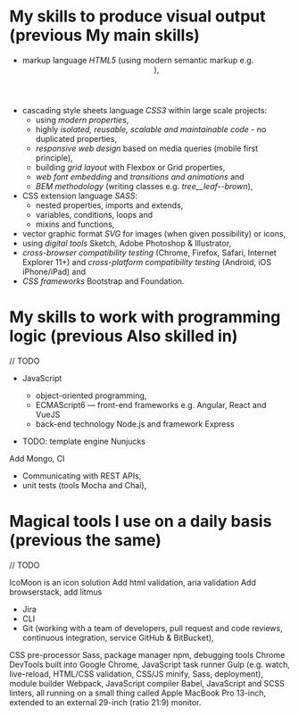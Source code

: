 # My skills to produce visual output (previous My main skills)

- markup language *HTML5* (using modern semantic markup e.g. <main> <header> <nav> <article> <picture>),
- cascading style sheets language *CSS3* within large scale projects:
  - using *modern properties*,
  - highly *isolated, reusable, scalable and maintainable code* - no duplicated properties,
  - *responsive web design* based on media queries (mobile first principle),
  - building *grid layout* with Flexbox or Grid properties,
  - *web font embedding* and *transitions and animations* and
  - *BEM methodology* (writing classes e.g. *tree__leaf--brown*),
- CSS extension language *SASS*:
  - nested properties, imports and extends,
  - variables, conditions, loops and
  - mixins and functions,
- vector graphic format *SVG* for images (when given possibility) or icons,
- using *digital tools* Sketch, Adobe Photoshop & Illustrator,
- *cross-browser compatibility testing* (Chrome, Firefox, Safari, Internet Explorer 11+) and *cross-platform compatibility testing* (Android, iOS iPhone/iPad) and
- *CSS frameworks* Bootstrap and Foundation.

# My skills to work with programming logic (previous Also skilled in)

// TODO

- JavaScript
  - object-oriented programming,
  - ECMAScript6 — front-end frameworks e.g. Angular, React and VueJS
  - back-end technology Node.js and framework Express

- TODO: template engine Nunjucks


Add Mongo, CI

- Communicating with REST APIs,
- unit tests (tools Mocha and Chai),

# Magical tools I use on a daily basis (previous the same)

// TODO

 IcoMoon is an icon solution
Add html validation, aria validation
Add browserstack, add litmus
- Jira
- CLI
- Git (working with a team of developers, pull request and code reviews, continuous integration, service GitHub & BitBucket),

CSS pre-processor Sass,
package manager npm,
debugging tools Chrome DevTools built into Google Chrome,
JavaScript task runner Gulp (e.g. watch, live-reload, HTML/CSS validation, CSS/JS minify, Sass, deployment), module builder Webpack,
JavaScript compiler Babel,
JavaScript and SCSS linters,
all running on a small thing called Apple MacBook Pro 13-inch, extended to an external 29-inch (ratio 21:9) monitor.

